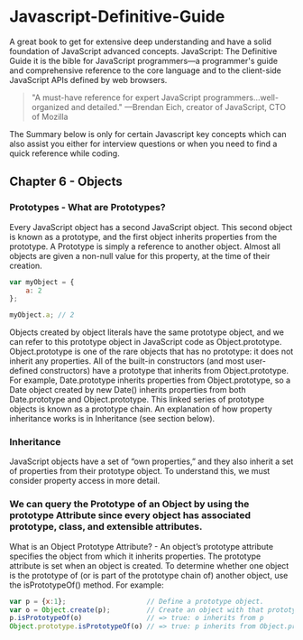 # Javascript-Definitive-Guide
A great book to get for extensive deep understanding  and have a solid foundation of JavaScript advanced concepts.
JavaScript: The Definitive Guide it is the bible for JavaScript programmers—a programmer's guide and comprehensive reference to the core language and to the client-side JavaScript APIs defined by web browsers.

> "A must-have reference for expert JavaScript programmers...well-organized and detailed."
—Brendan Eich, creator of JavaScript, CTO of Mozilla

The Summary below is only for certain Javascript key concepts which can also assist you either for interview questions or when you need to find a quick reference while coding. 

## Chapter 6 - Objects
### Prototypes - What are Prototypes? 
Every JavaScript object has a second JavaScript object. This second object is known as a prototype, and the first object inherits properties from the prototype. A Prototype is simply a reference to another object. Almost all objects are given a non-null value for this property, at the time of their creation. 
```javascript
var myObject = {
    a: 2
};

myObject.a; // 2
```

Objects created by object literals have the same prototype object, and we can refer to this prototype object in JavaScript code as Object.prototype. Object.prototype is one of the rare objects that has no prototype: it does not inherit any properties. All of the built-in constructors (and most user-defined constructors) have a prototype that inherits from Object.prototype. For example, Date.prototype inherits properties from Object.prototype, so a Date object created by new Date() inherits properties from both Date.prototype and Object.prototype. This linked series of prototype objects is known as a prototype chain. An explanation of how property inheritance works is in Inheritance (see section below).


### Inheritance
JavaScript objects have a set of “own properties,” and they also inherit a set of properties from their prototype object. To understand this, we must consider property access in more detail. 

### We can query the Prototype of an Object by using the prototype Attribute since every object has associated prototype, class, and extensible attributes.
What is an Object Prototype Attribute?  - An object’s prototype attribute specifies the object from which it inherits properties.
The prototype attribute is set when an object is created. To determine whether one object is the prototype of (or is part of the prototype chain of) another object, use the isPrototypeOf() method. For example:

```javascript
var p = {x:1};                    // Define a prototype object.
var o = Object.create(p);         // Create an object with that prototype.
p.isPrototypeOf(o)                // => true: o inherits from p
Object.prototype.isPrototypeOf(o) // => true: p inherits from Object.prototype
```
